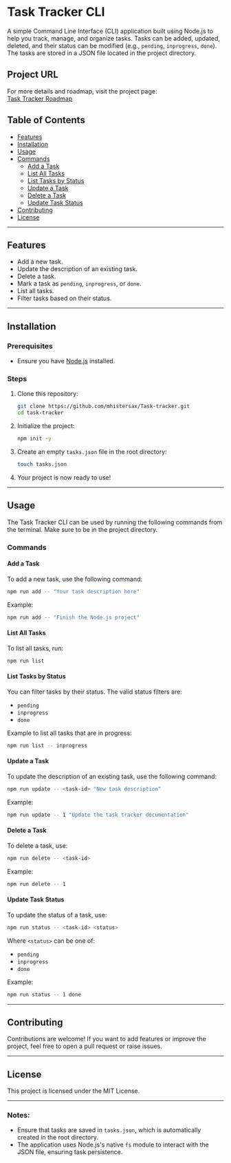 # Task Tracker CLI

A simple Command Line Interface (CLI) application built using Node.js to help you track, manage, and organize tasks. Tasks can be added, updated, deleted, and their status can be modified (e.g., `pending`, `inprogress`, `done`). The tasks are stored in a JSON file located in the project directory.

## Project URL

For more details and roadmap, visit the project page:  
[Task Tracker Roadmap](https://roadmap.sh/projects/task-tracker)

## Table of Contents

- [Features](#features)
- [Installation](#installation)
- [Usage](#usage)
- [Commands](#commands)
  - [Add a Task](#add-a-task)
  - [List All Tasks](#list-all-tasks)
  - [List Tasks by Status](#list-tasks-by-status)
  - [Update a Task](#update-a-task)
  - [Delete a Task](#delete-a-task)
  - [Update Task Status](#update-task-status)
- [Contributing](#contributing)
- [License](#license)

---

## Features

- Add a new task.
- Update the description of an existing task.
- Delete a task.
- Mark a task as `pending`, `inprogress`, or `done`.
- List all tasks.
- Filter tasks based on their status.

---

## Installation

### Prerequisites
- Ensure you have [Node.js](https://nodejs.org/en/) installed.

### Steps
1. Clone this repository:
   ```bash
   git clone https://github.com/mhistersax/Task-tracker.git
   cd task-tracker
   ```

2. Initialize the project:
   ```bash
   npm init -y
   ```

3. Create an empty `tasks.json` file in the root directory:
   ```bash
   touch tasks.json
   ```

4. Your project is now ready to use!

---

## Usage

The Task Tracker CLI can be used by running the following commands from the terminal. Make sure to be in the project directory.

### Commands

#### Add a Task
To add a new task, use the following command:
```bash
npm run add -- "Your task description here"
```
Example:
```bash
npm run add -- "Finish the Node.js project"
```

#### List All Tasks
To list all tasks, run:
```bash
npm run list
```

#### List Tasks by Status
You can filter tasks by their status. The valid status filters are:
- `pending`
- `inprogress`
- `done`

Example to list all tasks that are in progress:
```bash
npm run list -- inprogress
```

#### Update a Task
To update the description of an existing task, use the following command:
```bash
npm run update -- <task-id> "New task description"
```
Example:
```bash
npm run update -- 1 "Update the task tracker documentation"
```

#### Delete a Task
To delete a task, use:
```bash
npm run delete -- <task-id>
```
Example:
```bash
npm run delete -- 1
```

#### Update Task Status
To update the status of a task, use:
```bash
npm run status -- <task-id> <status>
```
Where `<status>` can be one of:
- `pending`
- `inprogress`
- `done`

Example:
```bash
npm run status -- 1 done
```

---

## Contributing

Contributions are welcome! If you want to add features or improve the project, feel free to open a pull request or raise issues.

---

## License

This project is licensed under the MIT License.

---

### Notes:

- Ensure that tasks are saved in `tasks.json`, which is automatically created in the root directory.
- The application uses Node.js's native `fs` module to interact with the JSON file, ensuring task persistence.
